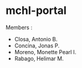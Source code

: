 # mchl-portal
Members    :
* Closa, Antonio B.
* Concina, Jonas P.
* Moreno, Monette Pearl I.
* Rabago, Helimar M.
